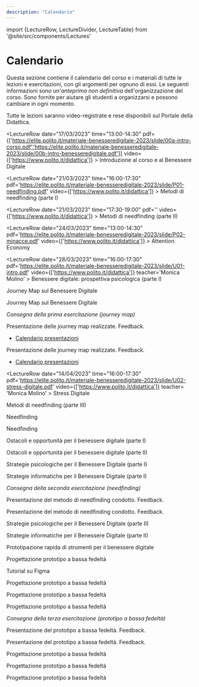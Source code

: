 ```yaml
---
description: "Calendario"
---
```


import {LectureRow, LectureDivider, LectureTable} from '@site/src/components/Lectures'


# Calendario

Questa sezione contiene il calendario del corso e i materiali di tutte le lezioni e esercitazioni, con gli argomenti per ognuno di essi. Le seguenti informazioni sono un'*anteprima non definitiva* dell'organizzazione del corso. Sono fornite per aiutare gli studenti a organizzarsi e possono cambiare in ogni momento.

Tutte le lezioni saranno video-registrate e rese disponibili sul Portale della Didattica.


<LectureTable defaultTeacher="Alberto Monge Roffarello" defaultType="Lezione" showMaterial={true} language='IT'>

<LectureRow
    date="17/03/2023" time="13:00-14:30"
    pdf={['https://elite.polito.it/materiale-benesseredigitale-2023/slide/00a-intro-corso.pdf','https://elite.polito.it/materiale-benesseredigitale-2023/slide/00b-intro-benesseredigitale.pdf']}
    video={['https://www.polito.it/didattica']}
    >
    Introduzione al corso e al Benessere Digitale
</LectureRow>

<LectureDivider/>

<LectureRow
    date="21/03/2023" time="16:00-17:30"
    pdf='https://elite.polito.it/materiale-benesseredigitale-2023/slide/P01-needfinding.pdf' 
    video={['https://www.polito.it/didattica']}
    >
    Metodi di needfinding (parte I)
</LectureRow>

<LectureRow
    date="21/03/2023" time="17:30-19:00"
    pdf='' 
    video={['https://www.polito.it/didattica']}
    >
    Metodi di needfinding (parte II)
</LectureRow>

<LectureRow
    date="24/03/2023" time="13:00-14:30"
    pdf='https://elite.polito.it/materiale-benesseredigitale-2023/slide/P02-minacce.pdf' 
    video={['https://www.polito.it/didattica']}
    >
    Attention Economy
</LectureRow>

<LectureDivider/>

<LectureRow
    date="28/03/2023" time="16:00-17:30"
    pdf='https://elite.polito.it/materiale-benesseredigitale-2023/slide/U01-intro.pdf' 
    video={['https://www.polito.it/didattica']}
    teacher='Monica Molino'
    >
    Benessere digitale: prospettiva psicologica (parte I)
</LectureRow>

<LectureRow
    date="28/03/2023" time="17:30-19:00"
    pdf='https://elite.polito.it/materiale-benesseredigitale-2023/slide/E01-journeymap.pdf' 
    type='Esercitazione'
    >
    Journey Map sul Benessere Digitale
</LectureRow>

<LectureRow
    date="31/03/2023" time="13:00-14:30"
    pdf='' 
    video={[]}
    type='Esercitazione'
    >
    Journey Map sul Benessere Digitale
</LectureRow>

<LectureDivider/>

<LectureRow variant='warning'
    date='03/04/2023' time="Fine giornata"
    type=''
    teacher=''>
    <em>Consegna della prima esercitazione (journey map)</em>
</LectureRow>

<LectureRow
    date="04/04/2023" time="16:00-17:30"
    pdf='' 
    video={[]}
    type='Esercitazione'
    >
    Presentazione delle journey map realizzate. Feedback.
    <ul><li><a href="https://docs.google.com/spreadsheets/d/1pHqrJLpQctYr0fVXJvkxuJ4LVYY2N_qTRWTDYhOY7rw/edit?usp=sharing">Calendario presentazioni</a></li></ul>
</LectureRow>

<LectureRow
    date="04/04/2023" time="17:30-19:00"
    pdf='' 
    video={[]}
    type='Esercitazione'
    >
    Presentazione delle journey map realizzate. Feedback.
    <ul><li><a href="https://docs.google.com/spreadsheets/d/1pHqrJLpQctYr0fVXJvkxuJ4LVYY2N_qTRWTDYhOY7rw/edit?usp=sharing">Calendario presentazioni</a></li></ul>
</LectureRow>

<LectureDivider topic='VACANZE DI PASQUA'/>

<LectureRow
    date="14/04/2023" time="16:00-17:30"
    pdf='https://elite.polito.it/materiale-benesseredigitale-2023/slide/U02-stress-digitale.pdf' 
    video={['https://www.polito.it/didattica']}
    teacher= 'Monica Molino'
    >
    Stress Digitale
</LectureRow>

<LectureDivider/>

<LectureRow
    date="18/04/2023" time="16:00-17:30"
    pdf='' 
    video={[]}
    teacher= 'Monica Molino'
    >
    Metodi di needfinding (parte III)
</LectureRow>

<LectureRow
    date="18/04/2023" time="17:30-19:00"
    pdf='' 
    video={[]}
    type='Esercitazione'
    teacher= 'Monica Molino'
    >
    Needfinding
</LectureRow>

<LectureRow
    date="21/04/2023" time="13:00-14:30"
    pdf='' 
    video={[]}
    type='Esercitazione'
    >
    Needfinding
</LectureRow>

<LectureDivider/>

<LectureRow
    date="28/04/2023" time="13:00-14:30"
    pdf='' 
    video={[]}
    teacher= 'Monica Molino'
    >
    Ostacoli e opportunità per il benessere digitale (parte I)

</LectureRow>

<LectureDivider/>

<LectureRow
    date="02/05/2023" time="16:00-17:30"
    pdf='' 
    video={[]}
    teacher='Monica Molino'
    >
    Ostacoli e opportunità per il benessere digitale (parte II)
</LectureRow>

<LectureRow
    date="02/05/2023" time="17:30-19:00"
    pdf='' 
    video={[]}
    teacher='Monica Molino'
    >
    Strategie psicologiche per il Benessere Digitale (parte I)
</LectureRow>

<LectureRow
    date="05/05/2023" time="13:00-14:30"
    pdf='' 
    video={[]}
    >
    Strategie informatiche per il Benessere Digitale (parte I)
</LectureRow>

<LectureDivider/>

<LectureRow variant='warning'
    date='08/05/2023' time="Fine giornata"
    type=''
    teacher=''>
    <em>Consegna della seconda esercitazione (needfinding)</em>
</LectureRow>

<LectureRow
    date="09/05/2023" time="16:00-17:30"
    pdf='' 
    video={[]}
    type='Esercitazione'
    teacher= 'Monica Molino'
    >
    Presentazione del metodo di needfinding condotto. Feedback. 
</LectureRow>

<LectureRow
    date="09/05/2023" time="17:30-19:00"
    pdf='' 
    video={[]}
    type='Esercitazione'
    teacher= 'Monica Molino'
    >
    Presentazione del metodo di needfinding condotto. Feedback. 
</LectureRow>

<LectureRow
    date="12/05/2023" time="13:00-14:30"
    pdf='' 
    video={[]}
    teacher= 'Monica Molino'
    >
    Strategie psicologiche per il Benessere Digitale (parte II)
</LectureRow>

<LectureDivider/>

<LectureRow
    date="16/05/2023" time="16:00-17:30"
    pdf='' 
    video={[]}
    >
    Strategie informatiche per il Benessere Digitale (parte II)
</LectureRow>

<LectureRow
    date="16/05/2023" time="17:30-19:00"
    pdf='' 
    video={[]}
    >
    Prototipazione rapida di strumenti per il benessere digitale
</LectureRow>

<LectureRow
    date="19/05/2023" time="13:00-14:30"
    pdf='' 
    video={[]}
    type='Esercitazione'
    >
    Progettazione prototipo a bassa fedeltà
</LectureRow>

<LectureRow
    date="ONLINE" time="ONLINE"
    pdf='' 
    video={[]}
    type='Esercitazione'
    >
    Tutorial su Figma
</LectureRow>

<LectureDivider/>

<LectureRow
    date="23/05/2023" time="16:00-17:30"
    pdf='' 
    video={[]}
    type='Esercitazione'
    teacher = 'Monica Molino'
    >
    Progettazione prototipo a bassa fedeltà
</LectureRow>

<LectureRow
    date="23/05/2023" time="17:30-19:00"
    pdf='' 
    video={[]}
    type='Esercitazione'
    teacher = 'Monica Molino'
    >
    Progettazione prototipo a bassa fedeltà
</LectureRow>

<LectureRow
    date="26/05/2023" time="13:00-14:30"
    pdf='' 
    video={[]}
    type='Esercitazione'
    >
    Progettazione prototipo a bassa fedeltà
</LectureRow>

<LectureDivider/>

<LectureRow variant='warning'
    date='29/05/2023' time="Fine giornata"
    type=''
    teacher=''>
    <em>Consegna della terza esercitazione (prototipo a bassa fedeltà)</em>
</LectureRow>

<LectureRow
    date="30/05/2023" time="16:00-17:30"
    pdf='' 
    video={[]}
    type='Esercitazione'
    teacher = 'Monica Molino'
    >
    Presentazione del prototipo a bassa fedeltà. Feedback.
</LectureRow>

<LectureRow
    date="30/05/2023" time="17:30-19:00"
    pdf='' 
    video={[]}
    type='Esercitazione'
    teacher = 'Monica Molino'
    >
    Presentazione del prototipo a bassa fedeltà. Feedback.
</LectureRow>

<LectureDivider/>

<LectureRow
    date="06/06/2023" time="16:00-17:30"
    pdf='' 
    video={[]}
    type='Esercitazione'
    teacher = 'Monica Molino'
    >
    Progettazione prototipo a bassa fedeltà
</LectureRow>

<LectureRow
    date="06/06/2023" time="17:30-19:00"
    pdf='' 
    video={[]}
    type='Esercitazione'
    teacher = 'Monica Molino'
    >
    Progettazione prototipo a bassa fedeltà
</LectureRow>

<LectureRow
    date="09/06/2023" time="13:00-14:30"
    pdf='' 
    video={[]}
    type='Esercitazione'
    >
    Progettazione prototipo a bassa fedeltà
</LectureRow>

</LectureTable>

  